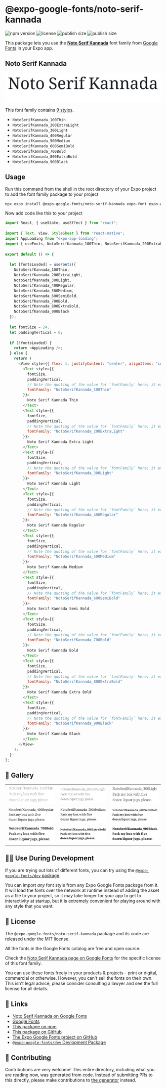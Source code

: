 # @expo-google-fonts/noto-serif-kannada

![npm version](https://flat.badgen.net/npm/v/@expo-google-fonts/noto-serif-kannada)
![license](https://flat.badgen.net/github/license/expo/google-fonts)
![publish size](https://flat.badgen.net/packagephobia/install/@expo-google-fonts/noto-serif-kannada)
![publish size](https://flat.badgen.net/packagephobia/publish/@expo-google-fonts/noto-serif-kannada)

This package lets you use the [**Noto Serif Kannada**](https://fonts.google.com/specimen/Noto+Serif+Kannada) font family from [Google Fonts](https://fonts.google.com/) in your Expo app.

## Noto Serif Kannada

![Noto Serif Kannada](./font-family.png)

This font family contains [9 styles](#-gallery).

- `NotoSerifKannada_100Thin`
- `NotoSerifKannada_200ExtraLight`
- `NotoSerifKannada_300Light`
- `NotoSerifKannada_400Regular`
- `NotoSerifKannada_500Medium`
- `NotoSerifKannada_600SemiBold`
- `NotoSerifKannada_700Bold`
- `NotoSerifKannada_800ExtraBold`
- `NotoSerifKannada_900Black`

## Usage

Run this command from the shell in the root directory of your Expo project to add the font family package to your project

```sh
npx expo install @expo-google-fonts/noto-serif-kannada expo-font expo-app-loading
```

Now add code like this to your project

```js
import React, { useState, useEffect } from "react";

import { Text, View, StyleSheet } from "react-native";
import AppLoading from "expo-app-loading";
import { useFonts, NotoSerifKannada_100Thin, NotoSerifKannada_200ExtraLight, NotoSerifKannada_300Light, NotoSerifKannada_400Regular, NotoSerifKannada_500Medium, NotoSerifKannada_600SemiBold, NotoSerifKannada_700Bold, NotoSerifKannada_800ExtraBold, NotoSerifKannada_900Black } from '@expo-google-fonts/noto-serif-kannada';

export default () => {

  let [fontsLoaded] = useFonts({
    NotoSerifKannada_100Thin, 
    NotoSerifKannada_200ExtraLight, 
    NotoSerifKannada_300Light, 
    NotoSerifKannada_400Regular, 
    NotoSerifKannada_500Medium, 
    NotoSerifKannada_600SemiBold, 
    NotoSerifKannada_700Bold, 
    NotoSerifKannada_800ExtraBold, 
    NotoSerifKannada_900Black
  });

  let fontSize = 24;
  let paddingVertical = 6;

  if (!fontsLoaded) {
    return <AppLoading />;
  } else {
    return (
      <View style={{ flex: 1, justifyContent: "center", alignItems: "center" }}>
        <Text style={{
          fontSize,
          paddingVertical,
          // Note the quoting of the value for `fontFamily` here; it expects a string!
          fontFamily: "NotoSerifKannada_100Thin"
        }}>
          Noto Serif Kannada Thin
        </Text>
        <Text style={{
          fontSize,
          paddingVertical,
          // Note the quoting of the value for `fontFamily` here; it expects a string!
          fontFamily: "NotoSerifKannada_200ExtraLight"
        }}>
          Noto Serif Kannada Extra Light
        </Text>
        <Text style={{
          fontSize,
          paddingVertical,
          // Note the quoting of the value for `fontFamily` here; it expects a string!
          fontFamily: "NotoSerifKannada_300Light"
        }}>
          Noto Serif Kannada Light
        </Text>
        <Text style={{
          fontSize,
          paddingVertical,
          // Note the quoting of the value for `fontFamily` here; it expects a string!
          fontFamily: "NotoSerifKannada_400Regular"
        }}>
          Noto Serif Kannada Regular
        </Text>
        <Text style={{
          fontSize,
          paddingVertical,
          // Note the quoting of the value for `fontFamily` here; it expects a string!
          fontFamily: "NotoSerifKannada_500Medium"
        }}>
          Noto Serif Kannada Medium
        </Text>
        <Text style={{
          fontSize,
          paddingVertical,
          // Note the quoting of the value for `fontFamily` here; it expects a string!
          fontFamily: "NotoSerifKannada_600SemiBold"
        }}>
          Noto Serif Kannada Semi Bold
        </Text>
        <Text style={{
          fontSize,
          paddingVertical,
          // Note the quoting of the value for `fontFamily` here; it expects a string!
          fontFamily: "NotoSerifKannada_700Bold"
        }}>
          Noto Serif Kannada Bold
        </Text>
        <Text style={{
          fontSize,
          paddingVertical,
          // Note the quoting of the value for `fontFamily` here; it expects a string!
          fontFamily: "NotoSerifKannada_800ExtraBold"
        }}>
          Noto Serif Kannada Extra Bold
        </Text>
        <Text style={{
          fontSize,
          paddingVertical,
          // Note the quoting of the value for `fontFamily` here; it expects a string!
          fontFamily: "NotoSerifKannada_900Black"
        }}>
          Noto Serif Kannada Black
        </Text>
      </View>
    );
  }
};
```

## 🔡 Gallery


||||
|-|-|-|
|![NotoSerifKannada_100Thin](./NotoSerifKannada_100Thin.ttf.png)|![NotoSerifKannada_200ExtraLight](./NotoSerifKannada_200ExtraLight.ttf.png)|![NotoSerifKannada_300Light](./NotoSerifKannada_300Light.ttf.png)||
|![NotoSerifKannada_400Regular](./NotoSerifKannada_400Regular.ttf.png)|![NotoSerifKannada_500Medium](./NotoSerifKannada_500Medium.ttf.png)|![NotoSerifKannada_600SemiBold](./NotoSerifKannada_600SemiBold.ttf.png)||
|![NotoSerifKannada_700Bold](./NotoSerifKannada_700Bold.ttf.png)|![NotoSerifKannada_800ExtraBold](./NotoSerifKannada_800ExtraBold.ttf.png)|![NotoSerifKannada_900Black](./NotoSerifKannada_900Black.ttf.png)||


## 👩‍💻 Use During Development

If you are trying out lots of different fonts, you can try using the [`@expo-google-fonts/dev` package](https://github.com/expo/google-fonts/tree/master/font-packages/dev#readme).

You can import _any_ font style from any Expo Google Fonts package from it. It will load the fonts over the network at runtime instead of adding the asset as a file to your project, so it may take longer for your app to get to interactivity at startup, but it is extremely convenient for playing around with any style that you want.


## 📖 License

The `@expo-google-fonts/noto-serif-kannada` package and its code are released under the MIT license.

All the fonts in the Google Fonts catalog are free and open source.

Check the [Noto Serif Kannada page on Google Fonts](https://fonts.google.com/specimen/Noto+Serif+Kannada) for the specific license of this font family.

You can use these fonts freely in your products & projects - print or digital, commercial or otherwise. However, you can't sell the fonts on their own. This isn't legal advice, please consider consulting a lawyer and see the full license for all details.

## 🔗 Links

- [Noto Serif Kannada on Google Fonts](https://fonts.google.com/specimen/Noto+Serif+Kannada)
- [Google Fonts](https://fonts.google.com/)
- [This package on npm](https://www.npmjs.com/package/@expo-google-fonts/noto-serif-kannada)
- [This package on GitHub](https://github.com/expo/google-fonts/tree/master/font-packages/noto-serif-kannada)
- [The Expo Google Fonts project on GitHub](https://github.com/expo/google-fonts)
- [`@expo-google-fonts/dev` Devlopment Package](https://github.com/expo/google-fonts/tree/master/font-packages/dev)

## 🤝 Contributing

Contributions are very welcome! This entire directory, including what you are reading now, was generated from code. Instead of submitting PRs to this directly, please make contributions to [the generator](https://github.com/expo/google-fonts/tree/master/packages/generator) instead.
